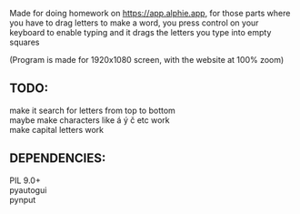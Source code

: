 Made for doing homework on https://app.alphie.app, for those parts where you have to drag letters to make a word, you press control on your keyboard to enable typing and it drags the letters you type into empty squares  
  
(Program is made for 1920x1080 screen, with the website at 100% zoom)

## TODO:
make it search for letters from top to bottom  
maybe make characters like á ý č etc work  
make capital letters work  

## DEPENDENCIES:
PIL 9.0+  
pyautogui  
pynput
